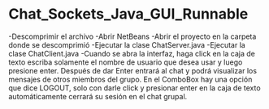 # Chat_Sockets_Java_GUI_Runnable
-Descomprimir el archivo 
-Abrir NetBeans 
-Abrir el proyecto en la carpeta donde se descomprimió 
-Ejecutar la clase ChatServer.java 
-Ejecutar la clase ChatClient.java
-Cuando se abra la interfaz, haga click en la caja de texto 
escriba solamente el nombre de usuario que desea usar y luego presione enter.
Después de dar Enter entrará al chat y podrá visualizar los mensajes de 
otros miembros del grupo.
En el ComboBox hay una opción que dice LOGOUT, solo con darle click y presionar enter en la caja de texto
automáticamente cerrará su sesión en el chat grupal.
